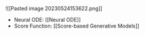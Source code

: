 ![[Pasted image 20230524153622.png]]

- Neural ODE: [[Neural ODE]]
- Score Function: [[Score-based Generative Models]]